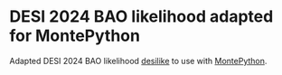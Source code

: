 # DESI 2024 BAO likelihood adapted for MontePython

Adapted DESI 2024 BAO likelihood [desilike](https://github.com/cosmodesi/desilike) to use with [MontePython](https://github.com/brinckmann/montepython_public).
